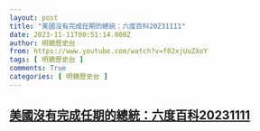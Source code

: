 ```yaml
---
layout: post
title: "美國沒有完成任期的總統：六度百科20231111"
date: 2023-11-11T00:51:14.000Z
author: 明鏡歷史台
from: https://www.youtube.com/watch?v=f02xjUuZXoY
tags: [ 明鏡歷史台 ]
comments: True
categories: [ 明鏡歷史台 ]
---
```

<!--1699663874000-->
[美國沒有完成任期的總統：六度百科20231111](https://www.youtube.com/watch?v=f02xjUuZXoY)
------

<div>

</div>
